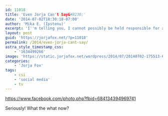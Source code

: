 ```yaml
---
id: 11018
title: 'Even Jorja Can't Say&#8230;'
date: '2014-07-02T18:30:18-07:00'
author: 'Mika E. (Ipstenu)'
excerpt: 'I''m telling you, I cannot possibly be held responsible for any of this!'
layout: post
guid: 'https://jorjafox.net/?p=11018'
permalink: /2014/even-jorja-cant-say/
astra_style_timestamp_css:
    - '1634499266'
image: 'https://static.jorjafox.net/wordpress/2014/07/20140702-175513-64513015.jpg'
categories:
    - 'Jorja Fox'
tags:
    - csi
    - 'social media'
    - tv
---
```


https://www.facebook.com/photo.php?fbid=684134394969741

Seriously! What the what now?
